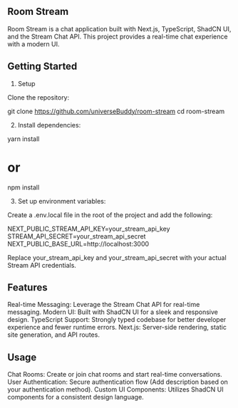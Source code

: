 
 ## Room Stream
Room Stream is a chat application built with Next.js, TypeScript, ShadCN UI, and the Stream Chat API. This project provides a real-time chat experience with a modern UI.

## Getting Started

 1. Setup

Clone the repository:

git clone https://github.com/universeBuddy/room-stream
cd room-stream

2. Install dependencies:

yarn install
# or
npm install


3. Set up environment variables:

Create a .env.local file in the root of the project and add the following:

NEXT_PUBLIC_STREAM_API_KEY=your_stream_api_key
STREAM_API_SECRET=your_stream_api_secret
NEXT_PUBLIC_BASE_URL=http://localhost:3000

Replace your_stream_api_key and your_stream_api_secret with your actual Stream API credentials.



 ## Features

Real-time Messaging: Leverage the Stream Chat API for real-time messaging.
Modern UI: Built with ShadCN UI for a sleek and responsive design.
TypeScript Support: Strongly typed codebase for better developer experience and fewer runtime errors.
Next.js: Server-side rendering, static site generation, and API routes.

## Usage

Chat Rooms: Create or join chat rooms and start real-time conversations.
User Authentication: Secure authentication flow (Add description based on your authentication method).
Custom UI Components: Utilizes ShadCN UI components for a consistent design language.

